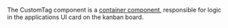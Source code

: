 The CustomTag component is a [container component](https://medium.com/@dan_abramov/smart-and-dumb-components-7ca2f9a7c7d0), responsible for logic in the applications UI card on the kanban board.
